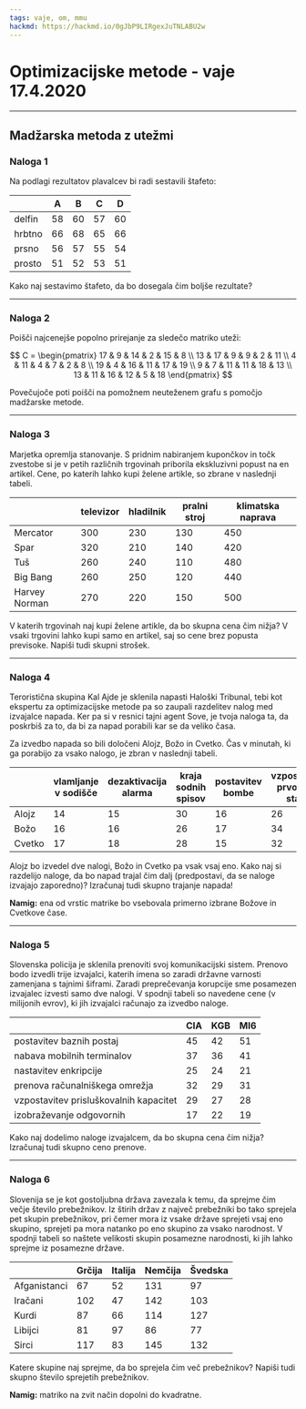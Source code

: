 ```yaml
---
tags: vaje, om, mmu
hackmd: https://hackmd.io/0gJbP9LIRgexJuTNLABU2w
---
```

# Optimizacijske metode - vaje 17.4.2020

---

## Madžarska metoda z utežmi

### Naloga 1

Na podlagi rezultatov plavalcev bi radi sestavili štafeto:

|        | A  | B  | C  | D  |
| ------ | -- | -- | -- | -- |
| delfin | 58 | 60 | 57 | 60 |
| hrbtno | 66 | 68 | 65 | 66 |
| prsno  | 56 | 57 | 55 | 54 |
| prosto | 51 | 52 | 53 | 51 |

Kako naj sestavimo štafeto, da bo dosegala čim boljše rezultate?

---

### Naloga 2

Poišči najcenejše popolno prirejanje za sledečo matriko uteži:

$$
C = \begin{pmatrix}
17 &  9 & 14 &  2 & 15 &  8 \\
13 & 17 &  9 &  9 &  2 & 11 \\
 4 & 11 &  4 &  7 &  2 &  8 \\
19 &  4 & 16 & 11 & 17 & 19 \\
 9 &  7 & 11 & 11 & 18 & 13 \\
13 & 11 & 16 & 12 &  5 & 18
\end{pmatrix}
$$

Povečujoče poti poišči na pomožnem neuteženem grafu s pomočjo madžarske metode.

---

### Naloga 3

Marjetka opremlja stanovanje. S pridnim nabiranjem kupončkov in točk zvestobe si je v petih različnih trgovinah priborila ekskluzivni popust na en artikel. Cene, po katerih lahko kupi želene artikle, so zbrane v naslednji tabeli.

| | televizor | hladilnik | pralni stroj | klimatska naprava |
| ------------- | --- | --- | --- | --- |
| Mercator      | 300 | 230 | 130 | 450 |
| Spar          | 320 | 210 | 140 | 420 |
| Tuš           | 260 | 240 | 110 | 480 |
| Big Bang      | 260 | 250 | 120 | 440 |
| Harvey Norman | 270 | 220 | 150 | 500 |

V katerih trgovinah naj kupi želene artikle, da bo skupna cena čim nižja? V vsaki trgovini lahko kupi samo en artikel, saj so cene brez popusta previsoke. Napiši tudi skupni strošek.

---

### Naloga 4

Teroristična skupina Kal Ajde je sklenila napasti Haloški Tribunal, tebi kot ekspertu za optimizacijske metode pa so zaupali razdelitev nalog med izvajalce napada. Ker pa si v resnici tajni agent Sove, je tvoja naloga ta, da poskrbiš za to, da bi za napad porabili kar se da veliko časa.

Za izvedbo napada so bili določeni Alojz, Božo in Cvetko. Čas v minutah, ki ga porabijo za vsako nalogo, je zbran v naslednji tabeli.

| | vlamljanje v sodišče | dezaktivacija alarma | kraja sodnih spisov | postavitev bombe | vzpostavitev prvotnega stanja |
| -----  | -- | -- | -- | -- | -- |
| Alojz  | 14 | 15 | 30 | 16 | 26 |
| Božo   | 16 | 16 | 26 | 17 | 34 |
| Cvetko | 17 | 18 | 28 | 15 | 32 |

Alojz bo izvedel dve nalogi, Božo in Cvetko pa vsak vsaj eno. Kako naj si razdelijo naloge, da bo napad trajal čim dalj (predpostavi, da se naloge izvajajo zaporedno)?
Izračunaj tudi skupno trajanje napada!

**Namig:** ena od vrstic matrike bo vsebovala primerno izbrane Božove in Cvetkove čase.

---

### Naloga 5

Slovenska policija je sklenila prenoviti svoj komunikacijski sistem. Prenovo bodo izvedli trije izvajalci, katerih imena so zaradi državne varnosti zamenjana s tajnimi šiframi. Zaradi preprečevanja korupcije sme posamezen izvajalec izvesti samo dve nalogi. V spodnji tabeli so navedene cene (v milijonih evrov), ki jih izvajalci računajo za izvedbo naloge.

|                                        | CIA | KGB | MI6 |
| -------------------------------------- | --- | --- | --- |
| postavitev baznih postaj               | 45  | 42  | 51  |
| nabava mobilnih terminalov             | 37  | 36  | 41  |
| nastavitev enkripcije                  | 25  | 24  | 21  |
| prenova računalniškega omrežja         | 32  | 29  | 31  |
| vzpostavitev prisluškovalnih kapacitet | 29  | 27  | 28  |
| izobraževanje odgovornih               | 17  | 22  | 19  |

Kako naj dodelimo naloge izvajalcem, da bo skupna cena čim nižja? Izračunaj tudi skupno ceno prenove.

---

### Naloga 6

Slovenija se je kot gostoljubna država zavezala k temu,
da sprejme čim večje število prebežnikov. Iz štirih držav z največ prebežniki bo tako sprejela pet skupin prebežnikov, pri čemer mora iz vsake države sprejeti vsaj eno skupino, sprejeti pa mora natanko po eno skupino za vsako narodnost. V spodnji tabeli so naštete velikosti skupin posamezne narodnosti, ki jih lahko sprejme iz posamezne države.

| | Grčija | Italija | Nemčija | Švedska |
| ------------ | --- | -- | --- | --- |
| Afganistanci | 67  | 52 | 131 | 97  |
| Iračani      | 102 | 47 | 142 | 103 |
| Kurdi        | 87  | 66 | 114 | 127 |
| Libijci      | 81  | 97 | 86  | 77  |
| Sirci        | 117 | 83 | 145 | 132 |

Katere skupine naj sprejme, da bo sprejela čim več prebežnikov? Napiši tudi skupno število sprejetih prebežnikov.

**Namig:** matriko na zvit način dopolni do kvadratne.
